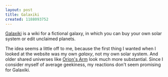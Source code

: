 ```yaml
---
layout: post
title: Galaxiki
created: 1188093752
---
```

[Galaxiki](http://www.galaxiki.org/) is a wiki for a fictional galaxy, in which you can buy your own solar system or edit unclaimed planets.<!--break-->

The idea seems a little off to me, because the first thing I wanted when I looked at the website was my own *galaxy*, not my own solar system.  And older shared universes like [Orion's Arm](http://www.orionsarm.com/) look much more substantial.  Since I consider myself of average geekiness, my reactions don't seem promising for Galaxiki.
